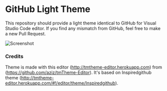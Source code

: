 # GitHub Light Theme

This repository should provide a light theme identical to GitHub for Visual Studio Code editor.
If you find any mismatch from GitHub, feel free to make a new Pull Request.

![Screenshot](...)

### Credits

Theme is made with this editor (http://tmtheme-editor.herokuapp.com) from (https://github.com/aziz/tmTheme-Editor).
It's based on Inspiredgithub theme (http://tmtheme-editor.herokuapp.com/#!/editor/theme/Inspiredgithub).
